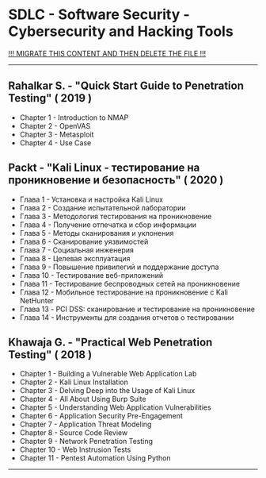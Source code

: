 # SDLC - Software Security - Cybersecurity and Hacking Tools

[!!! MIGRATE THIS CONTENT AND THEN DELETE THE FILE !!!]()

---

## Rahalkar S. - "Quick Start Guide to Penetration Testing" ( 2019 )

* Chapter 1 - Introduction to NMAP
* Chapter 2 - OpenVAS
* Chapter 3 - Metasploit
* Chapter 4 - Use Case

## Packt - "Kali Linux - тестирование на проникновение и безопасность" ( 2020 )

* Глава 1 - Установка и настройка Kali Linux
* Глава 2 - Создание испытательной лаборатории
* Глава 3 - Методология тестирования на проникновение
* Глава 4 - Получение отпечатка и сбор информации
* Глава 5 - Методы сканирования и уклонения
* Глава 6 - Сканирование уязвимостей
* Глава 7 - Социальная инженерия
* Глава 8 - Целевая эксплуатация
* Глава 9 - Повышение привилегий и поддержание доступа
* Глава 10 - Тестирование веб-приложений
* Глава 11 - Тестирование беспроводных сетей на проникновение
* Глава 12 - Мобильное тестирование на проникновение с Kali NetHunter
* Глава 13 - PCI DSS: сканирование и тестирование на проникновение
* Глава 14 - Инструменты для создания отчетов о тестировании

## Khawaja G. - "Practical Web Penetration Testing" ( 2018 )

* Chapter 1 - Building a Vulnerable Web Application Lab
* Chapter 2 - Kali Linux Installation
* Chapter 3 - Delving Deep into the Usage of Kali Linux
* Chapter 4 - All About Using Burp Suite
* Chapter 5 - Understanding Web Application Vulnerabilities
* Chapter 6 - Application Security Pre-Engagement
* Chapter 7 - Application Threat Modeling
* Chapter 8 - Source Code Review
* Chapter 9 - Network Penetration Testing
* Chapter 10 - Web Instrusion Tests
* Chapter 11 - Pentest Automation Using Python

---

